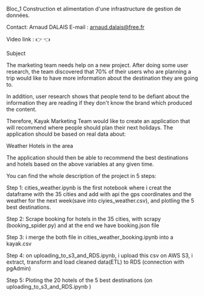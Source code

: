 Bloc_1 Construction et alimentation d'une infrastructure de gestion de données.

Contact: Arnaud DALAIS
E-mail  : arnaud.dalais@free.fr

Video link : 👉  👈

Subject

The marketing team needs help on a new project. After doing some user research, the team discovered that 70% of their users who are planning a trip would like to have more information about the destination they are going to.

In addition, user research shows that people tend to be defiant about the information they are reading if they don't know the brand which produced the content.

Therefore, Kayak Marketing Team would like to create an application that will recommend where people should plan their next holidays. The application should be based on real data about:

Weather
Hotels in the area

The application should then be able to recommend the best destinations and hotels based on the above variables at any given time.

You can find the whole description of the project in 5 steps:

Step 1:
 cities_weather.ipynb is the first notebook where i creat the dataframe with the 35 cities and add with api the gps coordinates and the weather for the next week(save into ciyies_weather.csv), and plotling the 5 best destinations.

 Step 2:
 Scrape booking for hotels in the 35 cities, with scrapy (booking_spider.py) and at the end we have booking.json file

 Step 3:
 i merge the both file in cities_weather_booking.ipynb into a kayak.csv 

 Step 4:
 on uploading_to_s3_and_RDS.ipynb, i upload this csv on AWS S3, i extract, transform and load cleaned data(ETL) to RDS (connection with pgAdmin)

 Step 5:
 Ploting the 20 hotels of the 5 best destinations (on uploading_to_s3_and_RDS.ipynb )




